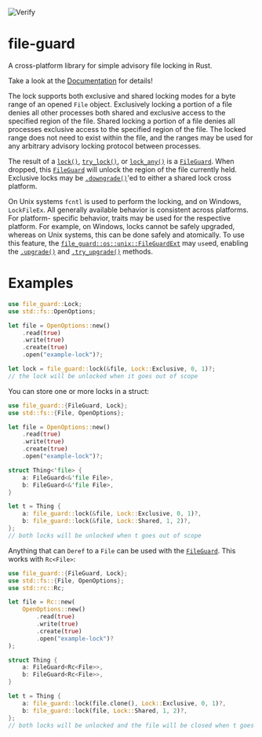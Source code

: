 ![Verify](https://github.com/kalamay/file-guard/workflows/Verify/badge.svg?branch=main)

# file-guard

A cross-platform library for simple advisory file locking in Rust.

Take a look at the [Documentation](https://docs.rs/file-guard/) for details!

The lock supports both exclusive and shared locking modes for a byte range
of an opened `File` object. Exclusively locking a portion of a file denies
all other processes both shared and exclusive access to the specified
region of the file. Shared locking a portion of a file denies all processes
exclusive access to the specified region of the file. The locked range does
not need to exist within the file, and the ranges may be used for any
arbitrary advisory locking protocol between processes.

The result of a [`lock()`], [`try_lock()`], or [`lock_any()`] is a
[`FileGuard`]. When dropped, this [`FileGuard`] will unlock the region of
the file currently held. Exclusive locks may be [`.downgrade()`]'ed to
either a shared lock cross platform.

On Unix systems `fcntl` is used to perform the locking, and on Windows, `LockFileEx`.
All generally available behavior is consistent across platforms. For platform-
specific behavior, traits may be used for the respective platform. For example,
on Windows, locks cannot be safely upgraded, whereas on Unix systems, this can
be done safely and atomically. To use this feature, the
[`file_guard::os::unix::FileGuardExt`] may `use`ed, enabling the [`.upgrade()`]
and [`.try_upgrade()`] methods.


# Examples

```rust
use file_guard::Lock;
use std::fs::OpenOptions;

let file = OpenOptions::new()
    .read(true)
    .write(true)
    .create(true)
    .open("example-lock")?;

let lock = file_guard::lock(&file, Lock::Exclusive, 0, 1)?;
// the lock will be unlocked when it goes out of scope
```

You can store one or more locks in a struct:

```rust
use file_guard::{FileGuard, Lock};
use std::fs::{File, OpenOptions};

let file = OpenOptions::new()
    .read(true)
    .write(true)
    .create(true)
    .open("example-lock")?;

struct Thing<'file> {
    a: FileGuard<&'file File>,
    b: FileGuard<&'file File>,
}

let t = Thing {
    a: file_guard::lock(&file, Lock::Exclusive, 0, 1)?,
    b: file_guard::lock(&file, Lock::Shared, 1, 2)?,
};
// both locks will be unlocked when t goes out of scope
```

Anything that can `Deref` to a `File` can be used with the [`FileGuard`].
This works with `Rc<File>`:

```rust
use file_guard::{FileGuard, Lock};
use std::fs::{File, OpenOptions};
use std::rc::Rc;

let file = Rc::new(
    OpenOptions::new()
        .read(true)
        .write(true)
        .create(true)
        .open("example-lock")?
);

struct Thing {
    a: FileGuard<Rc<File>>,
    b: FileGuard<Rc<File>>,
}

let t = Thing {
    a: file_guard::lock(file.clone(), Lock::Exclusive, 0, 1)?,
    b: file_guard::lock(file, Lock::Shared, 1, 2)?,
};
// both locks will be unlocked and the file will be closed when t goes out of scope
```

[`FileGuard`]: https://docs.rs/file-guard/0.1.0/file_guard/struct.FileGuard.html
[`lock()`]: https://docs.rs/file-guard/0.1.0/file_guard/fn.lock.html
[`try_lock()`]: https://docs.rs/file-guard/0.1.0/file_guard/fn.try_lock.html
[`lock_any()`]: https://docs.rs/file-guard/0.1.0/file_guard/fn.lock_any.html
[`.downgrade()`]: https://docs.rs/file-guard/0.1.0/file_guard/struct.FileGuard.html#method.downgrade
[`file_guard::os::unix::FileGuardExt`]: https://docs.rs/file-guard/0.1.0/file_guard/os/unix/trait.FileGuardExt.html
[`.upgrade()`]: https://docs.rs/file-guard/0.1.0/file_guard/os/unix/trait.FileGuardExt.html#tymethod.upgrade
[`.try_upgrade()`]: https://docs.rs/file-guard/0.1.0/file_guard/os/unix/trait.FileGuardExt.html#tymethod.try_upgrade
